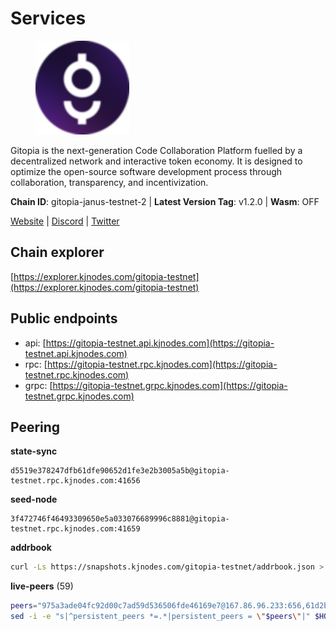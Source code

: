 # Services

<figure><img src="https://raw.githubusercontent.com/kj89/cosmos-images/main/logos/gitopia.png" width="150" alt=""><figcaption></figcaption></figure>

Gitopia is the next-generation Code Collaboration Platform fuelled by  a decentralized network and interactive token economy. It is designed  to optimize the open-source software development process through  collaboration, transparency, and incentivization.

**Chain ID**: gitopia-janus-testnet-2 | **Latest Version Tag**: v1.2.0 | **Wasm**: OFF

[Website](https://gitopia.com/) | [Discord](https://discord.gg/hFTXCGNYDZ) | [Twitter](https://twitter.com/gitopiaDAO)




## Chain explorer
[https://explorer.kjnodes.com/gitopia-testnet](https://explorer.kjnodes.com/gitopia-testnet)

## Public endpoints

* api: [https://gitopia-testnet.api.kjnodes.com](https://gitopia-testnet.api.kjnodes.com)
* rpc: [https://gitopia-testnet.rpc.kjnodes.com](https://gitopia-testnet.rpc.kjnodes.com)
* grpc: [https://gitopia-testnet.grpc.kjnodes.com](https://gitopia-testnet.grpc.kjnodes.com)

## Peering

**state-sync**

```text
d5519e378247dfb61dfe90652d1fe3e2b3005a5b@gitopia-testnet.rpc.kjnodes.com:41656
```

**seed-node**

```text
3f472746f46493309650e5a033076689996c8881@gitopia-testnet.rpc.kjnodes.com:41659
```

**addrbook**
```bash
curl -Ls https://snapshots.kjnodes.com/gitopia-testnet/addrbook.json > $HOME/.gitopia/config/addrbook.json
```

**live-peers** (59)
```bash
peers="975a3ade04fc92d00c7ad59d536506fde46169e7@167.86.96.233:656,61d2b313e2adc9d7990944f8ab5a6f9ecf08084f@65.21.122.171:16656,d9b86c9459ac8bb4760d37095732ccd2746aca1f@65.21.131.215:26356,d5519e378247dfb61dfe90652d1fe3e2b3005a5b@65.109.68.190:41656,03073657e8bc5bcf71e7fd8df281ab8dcbc8821a@45.151.122.130:656,007d2419fea80aee707d009af0153f5105c53379@38.242.139.164:656,eaa9978430e55663346eb61312cd5ecc21448b25@38.242.139.153:656,47f0a4c21d847a7a1f177d5bd348c9f8d93ec898@37.192.132.157:41656,dc53e8e177319816b1c898ca79f821369ea96b26@209.145.56.41:41656,ec51c49ed23899dcbcda9f45f49cafa0605e454d@194.163.144.162:41656,399d4e19186577b04c23296c4f7ecc53e61080cb@34.143.189.236:26656,deca8c5aed2d1e617789d80927394a1d4d1c7360@149.102.146.123:26656,5c2a752c9b1952dbed075c56c600c3a79b58c395@195.3.220.140:27036,f06f794dcc5964197da0e13709d71ea5e0f5b7f1@88.99.3.158:11156,417311f0ceeff950dd9bf0f389e5a9c5ed8d22cd@146.190.88.155:41656,0eb70bf5e2403694109f9bba184570074c2dfdd5@38.242.235.255:26656,9bb344d83fc1fafc4bce6b8e4a95b82f37ac4f31@82.208.20.136:26656,4e0e57bcac8aa2bc3188d5b7845eeee61a61f3f0@194.163.170.165:26656,53b421af01f3260e949d6a9c2dc09e3b1dbf9fb6@109.205.181.30:41656,ae5d5b47ea732ff509114f405967f61eb3d86ac6@75.119.146.171:656,09538ba6159f454a17d76501c59e23bad6fc9d3d@85.190.246.67:26656,3dd4a6674e86c319a5671e645d429edacae62129@185.219.142.203:26656,d2975b49708dc92ee3b7da1d72e3eee3119d1d0c@167.86.105.216:656,1f0f03a1c845e810e5cfeb0d960639c637d049fe@154.26.131.130:36656,8bec864d68a2542233ba37ac94c723fdf0b8e175@45.151.122.136:656,9c265cb98c21d6748822ca2bed0accacdd8449db@38.242.205.25:26656,95203479677e2ab00b1fb0bc1359294d4612e684@85.239.231.0:26656,ed177ff3cf334df1a6c190438b0c7b5dd64b423a@45.151.122.140:656,ea53a3f77fe373f47be4e77fd5f9ff526dfaec33@51.79.143.46:41656,247dbc8048be7c024c5f5deee45c18bd2f19bc93@116.203.35.46:36656,95fbdc6d62be17db6688222b15b57d3e795ed07a@167.86.84.102:656,24453bdf119b17550849851d69c50cde7b140460@84.46.253.3:41656,7d819fa869f7c5b42c2c7a9538e1a9e7a52cfdee@65.108.226.26:24656,98bdfc67810bf7ac8f5c45b2c677b4bf199eb42e@185.193.67.65:41656,63381c5528ed8ca93f9ba31008a9630d21b29a97@142.132.152.46:46656,3989c44e8af3427b22a71a94185e85df99d450b4@149.102.158.188:41656,5b1c25f4dff541f77f1532c457f73ca7ee2e4c18@194.163.170.225:26656,eccdf1d5bf33bc1733838562b4d4a4a45869c3a8@135.181.183.93:41656,b745e0c6a1e0c7ec248ec274cfd038ed4bc4c2cf@65.21.134.202:26356,481189b7e246f6c824a969482446c49abbfe76b8@161.97.172.147:26656,a0dcc2fd815a26280d11b67dfa9459be9975e044@38.242.139.184:656,61c85d47e1dd86d5a5849450b849078d4d13184b@85.239.244.123:26656,4cd60a4dd4211d38d948a86a614f1fd8d3d274eb@75.119.153.139:656,f0b8227e40f25eaec0e25b9e91ca199d2d9a1ecb@167.86.94.177:656,83f1e139ca2dc94f362dcbd4310cf58f15536e2c@5.189.185.27:26656,37677351ed74a5ced46a99217d19e30d5bcacc1d@5.75.147.138:26656,52098a0fdd0dc566615ad37492019d252635bdda@45.85.249.131:656,59a99a10a28baeda8535598acef9abb706ec5dbc@45.85.249.132:656,a01190017638bdd910691cb2c8b6229ef8db86ef@82.208.21.100:26656,abff0d16ee379200e806cfc544ee8c2c9d0ab5dc@38.242.251.77:26656,ac606e28c081c679dc23d9a94c29842be8f8b1f1@45.85.249.133:656,820024c34989e7605d9367847e1fc2d01ad763bd@65.109.92.235:30656,f1c042fca05e4bfb9a6da1cccaa5108a26ea1e0f@65.108.104.167:28656,ffb4f7d43d6449c292d4e60c8a48eb3d31c39691@38.242.139.100:656,314ee8896c9f9e39450dc25623f8019cf316ed60@38.242.135.124:26656,cd5d703ff7a2e3fc5e5710a384d0933571dc423a@178.18.250.177:41656,8d45cada398e1035e220857a84021fabfa723248@2.58.82.21:26656,43739b82ac0a52697543fff3ac00d267399c1d2d@84.54.23.4:41656,78ec2f593741e1fc162ca972ff2a4a156ba0f154@45.151.122.148:656"
sed -i -e "s|^persistent_peers *=.*|persistent_peers = \"$peers\"|" $HOME/.gitopia/config/config.toml
```
